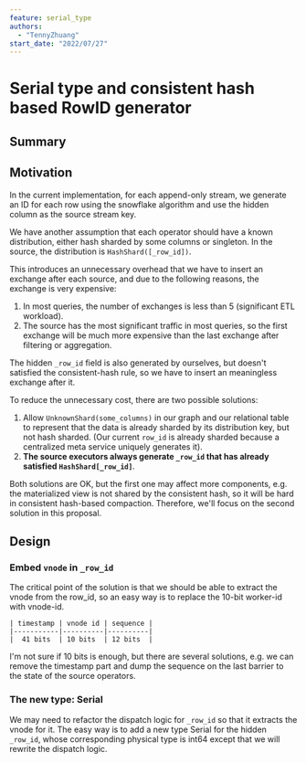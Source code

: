 ```yaml
---
feature: serial_type
authors:
  - "TennyZhuang"
start_date: "2022/07/27"
---
```


# Serial type and consistent hash based RowID generator

## Summary

## Motivation

In the current implementation, for each append-only stream, we generate an ID for each row using the snowflake algorithm and use the hidden column as the source stream key.

We have another assumption that each operator should have a known distribution, either hash sharded by some columns or singleton. In the source, the distribution is `HashShard([_row_id])`.

This introduces an unnecessary overhead that we have to insert an exchange after each source, and due to the following reasons, the exchange is very expensive:

1. In most queries, the number of exchanges is less than 5 (significant ETL workload).
2. The source has the most significant traffic in most queries, so the first exchange will be much more expensive than the last exchange after filtering or aggregation.

The hidden `_row_id` field is also generated by ourselves, but doesn't satisfied the consistent-hash rule, so we have to insert an meaningless exchange after it.

To reduce the unnecessary cost, there are two possible solutions:

1. Allow `UnknownShard(some_columns)` in our graph and our relational table to represent that the data is already sharded by its distribution key, but not hash sharded. (Our current `row_id` is already sharded because a centralized meta service uniquely generates it).
2. **The source executors always generate `_row_id` that has already satisfied `HashShard[_row_id]`**.

Both solutions are OK, but the first one may affect more components, e.g. the materialized view is not shared by the consistent hash, so it will be hard in consistent hash-based compaction. Therefore, we'll focus on the second solution in this proposal.

## Design

### Embed `vnode` in `_row_id`

The critical point of the solution is that we should be able to extract the vnode from the row_id, so an easy way is to replace the 10-bit worker-id with vnode-id.

```plain
| timestamp | vnode id | sequence |
|-----------|----------|----------|
|  41 bits  | 10 bits  | 12 bits  |
```

I'm not sure if 10 bits is enough, but there are several solutions, e.g. we can remove the timestamp part and dump the sequence on the last barrier to the state of the source operators.

### The new type: Serial

We may need to refactor the dispatch logic for `_row_id` so that it extracts the vnode for it. The easy way is to add a new type Serial for the hidden `_row_id`, whose corresponding physical type is int64 except that we will rewrite the dispatch logic.
